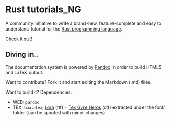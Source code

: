 # Rust tutorials_NG

A community initiative to write a brand-new, feature-complete and easy to understand tutorial for the [Rust programming language](http://www.rust-lang.org/).

[Check it out!](http://adridu59.github.io/rust-tuts/)

## Diving in..

The documentation system is powered by [Pandoc](http://johnmacfarlane.net/pandoc/) in order to build HTML5 and LaTeX output.

Want to contribute? Fork it and start editing the Markdown (.md) files.

Want to build it? Dependencies:
- WEB: `pandoc`
- TEX: `lualatex`, [Lora](http://www.google.com/webfonts/download?kit=iwrHM7FQEcKgsUvDuXxrPg) (ttf) + [Tex Gyre Heros](http://www.gust.org.pl/projects/e-foundry/tex-gyre/heros) (otf) extracted under the font/ folder (can be spoofed with minor changes)
